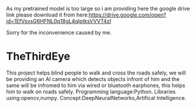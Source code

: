 As my pretrained model is too large so i am providing here the google drive link please download it from here:https://drive.google.com/open?id=1EfVsvsG6HFNL0q18gL4qlptksVVVT4zI

Sorry for the inconvenience caused by me.

# TheThirdEye
This project helps blind people to walk and cross the roads safely, we will be providing an AI camera which detects objects infront of him and the same will be infromed to him via wired or bluetooth earphones, this helps him to walk on roads safely.  Programming language:Python. Libraries using:opencv,numpy. Concept:DeepNeuralNetworks,Artifical Intelligence.
